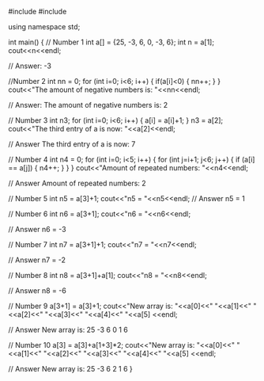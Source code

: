 #include <iostream>
#include <ctime>

using namespace std;

int main()
{
// Number 1
  int a[] = {25, -3, 6, 0, -3, 6};
  int n = a[1];
  cout<<n<<endl;

// Answer: -3

//Number 2
int nn = 0;
for (int i=0; i<6; i++)
{
  if(a[i]<0)
  {
    nn++;
  }
}
cout<<"The amount of negative numbers is: "<<nn<<endl;

// Answer: The amount of negative numbers is: 2

// Number 3
int n3;
  for (int i=0; i<6; i++)
  {
    a[i] = a[i]+1;
  }
n3 = a[2];
cout<<"The third entry of a is now: "<<a[2]<<endl;

// Answer The third entry of a is now: 7

// Number 4
int n4 = 0;
  for (int i=0; i<5; i++)
  {
    for (int j=i+1; j<6; j++)
    {
      if (a[i] == a[j])
      {
         n4++;
      }
    }
  }
cout<<"Amount of repeated numbers: "<<n4<<endl;

// Answer Amount of repeated numbers: 2

// Number 5
int n5 = a[3]+1;
cout<<"n5 = "<<n5<<endl;
// Answer n5 = 1

// Number 6
int n6 = a[3+1];
cout<<"n6 = "<<n6<<endl;

// Answer n6 = -3

// Number 7
int n7 = a[3+1]+1;
cout<<"n7 = "<<n7<<endl;

// Answer n7 = -2

// Number 8
int n8 = a[3+1]+a[1];
cout<<"n8 = "<<n8<<endl;

// Answer n8 = -6

// Number 9
a[3+1] = a[3]+1;
cout<<"New array is: "<<a[0]<<" "<<a[1]<<" "<<a[2]<<" "<<a[3]<<" "<<a[4]<<" "<<a[5] <<endl;

// Answer New array is: 25 -3 6 0 1 6

// Number 10
a[3] = a[3]+a[1+3]*2;
cout<<"New array is: "<<a[0]<<" "<<a[1]<<" "<<a[2]<<" "<<a[3]<<" "<<a[4]<<" "<<a[5] <<endl;

// Answer New array is: 25 -3 6 2 1 6
}
